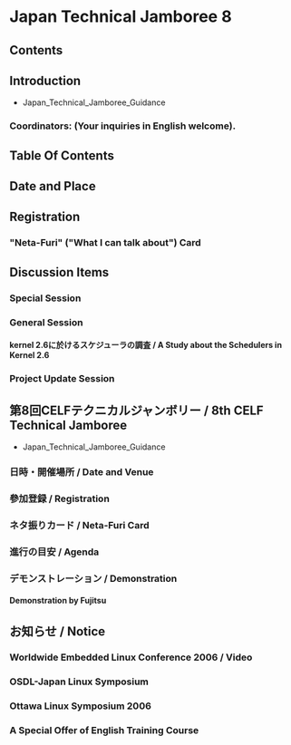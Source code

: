 # Japan Technical Jamboree 8
## Contents
## Introduction
* Japan_Technical_Jamboree_Guidance
### Coordinators: (Your inquiries in English welcome).
## Table Of Contents
## Date and Place
## Registration
### "Neta-Furi" ("What I can talk about") Card
## Discussion Items
### Special Session
### General Session
#### kernel 2.6に於けるスケジューラの調査 / A Study about the Schedulers in Kernel 2.6
### Project Update Session
## 第8回CELFテクニカルジャンボリー / 8th CELF Technical Jamboree
* Japan_Technical_Jamboree_Guidance
### 日時・開催場所 / Date and Venue
### 參加登録 / Registration
### ネタ振りカード / Neta-Furi Card
### 進行の目安 / Agenda
### デモンストレーション / Demonstration
#### Demonstration by Fujitsu
## お知らせ / Notice
### Worldwide Embedded Linux Conference 2006 / Video
### OSDL-Japan Linux Symposium
### Ottawa Linux Symposium 2006
### A Special Offer of English Training Course
